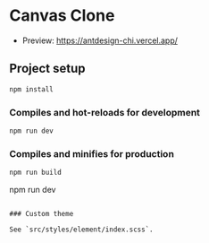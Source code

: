 # Canvas Clone

- Preview: <https://antdesign-chi.vercel.app/>


## Project setup

```bash
npm install
```

### Compiles and hot-reloads for development

```bash
npm run dev
```

### Compiles and minifies for production

```bash
npm run build
```

npm run dev
```

### Custom theme

See `src/styles/element/index.scss`.
